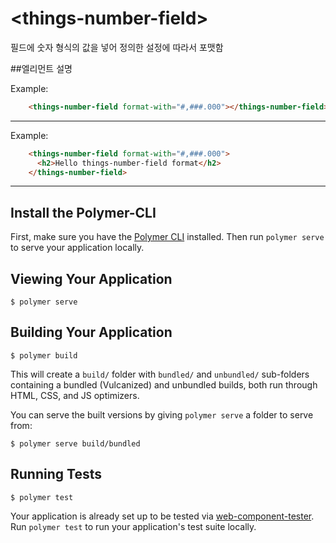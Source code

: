 # \<things-number-field\>

필드에 숫자 형식의 값을 넣어 정의한 설정에 따라서 포맷함


##엘리먼트 설명

Example:

```html
    <things-number-field format-with="#,###.000"></things-number-field>
```
*****

Example:

```html
    <things-number-field format-with="#,###.000">
      <h2>Hello things-number-field format</h2>
    </things-number-field>
```
*****

## Install the Polymer-CLI

First, make sure you have the [Polymer CLI](https://www.npmjs.com/package/polymer-cli) installed. Then run `polymer serve` to serve your application locally.

## Viewing Your Application

```
$ polymer serve
```

## Building Your Application

```
$ polymer build
```

This will create a `build/` folder with `bundled/` and `unbundled/` sub-folders
containing a bundled (Vulcanized) and unbundled builds, both run through HTML,
CSS, and JS optimizers.

You can serve the built versions by giving `polymer serve` a folder to serve
from:

```
$ polymer serve build/bundled
```

## Running Tests

```
$ polymer test
```

Your application is already set up to be tested via [web-component-tester](https://github.com/Polymer/web-component-tester). Run `polymer test` to run your application's test suite locally.
